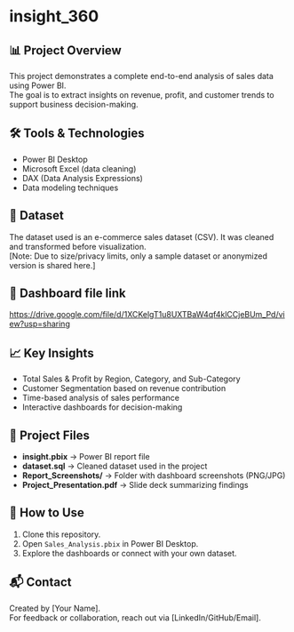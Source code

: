 # insight_360

## 📊 Project Overview
This project demonstrates a complete end-to-end analysis of sales data using Power BI.  
The goal is to extract insights on revenue, profit, and customer trends to support business decision-making.

## 🛠 Tools & Technologies
- Power BI Desktop  
- Microsoft Excel (data cleaning)  
- DAX (Data Analysis Expressions)  
- Data modeling techniques  

## 📂 Dataset
The dataset used is an e-commerce sales dataset (CSV). It was cleaned and transformed before visualization.  
[Note: Due to size/privacy limits, only a sample dataset or anonymized version is shared here.]

## 📸 Dashboard file link
https://drive.google.com/file/d/1XCKelgT1u8UXTBaW4qf4klCCjeBUm_Pd/view?usp=sharing

## 📈 Key Insights
- Total Sales & Profit by Region, Category, and Sub-Category  
- Customer Segmentation based on revenue contribution  
- Time-based analysis of sales performance  
- Interactive dashboards for decision-making  

## 📑 Project Files
- **insight.pbix** → Power BI report file  
- **dataset.sql** → Cleaned dataset used in the project  
- **Report_Screenshots/** → Folder with dashboard screenshots (PNG/JPG)  
- **Project_Presentation.pdf** → Slide deck summarizing findings  

## 🚀 How to Use
1. Clone this repository.  
2. Open `Sales_Analysis.pbix` in Power BI Desktop.  
3. Explore the dashboards or connect with your own dataset.  

## 📬 Contact
Created by [Your Name].  
For feedback or collaboration, reach out via [LinkedIn/GitHub/Email].
